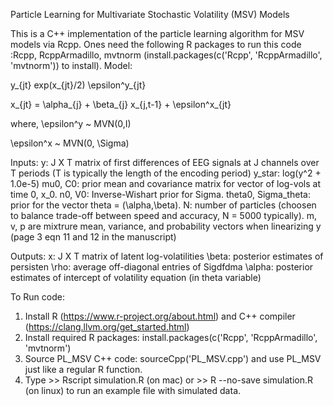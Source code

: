 Particle Learning for Multivariate Stochastic Volatility (MSV) Models

This is a C++ implementation of the particle learning algorithm for MSV models via Rcpp. Ones need the following R packages to run this code :Rcpp, RcppArmadillo, mvtnorm (install.packages(c('Rcpp', 'RcppArmadillo', 'mvtnorm')) to install).
Model: 

  y_{jt} exp(x_{jt}/2) \epsilon^y_{jt}
  
  x_{jt} = \alpha_{j} + \beta_{j} x_{j,t-1} + \epsilon^x_{jt} 
  
where, 
  \epsilon^y ~ MVN(0,I)
  
  \epsilon^x ~ MVN(0, \Sigma)

Inputs: 
y: J X T matrix of first differences of EEG signals at J channels over T periods (T is typically the length of the encoding period) y_star: log(y^2 + 1.0e-5) mu0, C0: prior mean and covariance matrix for vector of log-vols at time 0, x_0.
n0, V0: Inverse-Wishart prior for Sigma. 
theta0, Sigma_theta: prior for the vector theta = (\alpha,\beta). 
N: number of particles (choosen to balance trade-off between speed and accuracy, N = 5000 typically).
m, v, p are mixtrure mean, variance, and probability vectors when linearizing y (page 3 eqn 11 and 12 in the manuscript)

Outputs:
x: J X T matrix of latent log-volatilities
\beta: posterior estimates of persisten
\rho: average off-diagonal entries of Sigdfdma
\alpha: posterior estimates of intercept of volatility equation (in theta variable)


To Run code:
1. Install R (https://www.r-project.org/about.html) and C++ compiler (https://clang.llvm.org/get_started.html)
2. Install required R packages: install.packages(c('Rcpp', 'RcppArmadillo', 'mvtnorm')
3. Source PL_MSV C++ code: sourceCpp('PL_MSV.cpp') and use PL_MSV just like a regular R function. 
4. Type >> Rscript simulation.R (on mac) or >> R --no-save simulation.R (on linux) to run an example file with simulated data. 
